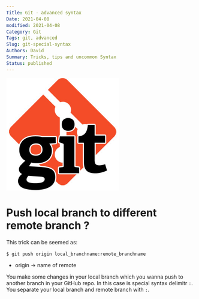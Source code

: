 ```yaml
---
Title: Git - advanced syntax
Date: 2021-04-08
modified: 2021-04-08
Category: Git
Tags: git, advanced
Slug: git-special-syntax
Authors: David
Summary: Tricks, tips and uncommon Syntax
Status: published
---
```


![git logo](/images/git_logo.jpg)




# Push local branch to different remote branch ?

This trick can be seemed as:

```shell
$ git push origin local_branchname:remote_branchname
```

- origin -> name of remote


You make some changes in your local branch which you wanna push to another branch in your GitHub repo. In this case is special syntax delimitr `:`. You separate your local branch and remote branch with `:`.